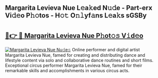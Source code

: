 ## Margarita Levieva Nue L𝚎a𝚔ed N𝚞𝚍e - Part-erx Vi𝚍𝚎o P𝚑𝚘tos - H𝚘𝚝 O𝚗𝚕yf𝚊ns L𝚎a𝚔s sGSBy

# <h2><a href="http://kfbb5v9.oniu.top/?m=Margarita+Levieva+Nue">🔗👉 🔴 Margarita Levieva Nue P𝚑ot𝚘𝚜 V𝚒d𝚎o</a></h2>

[![Margarita Levieva Nue Nu𝚍e𝚜](https://i.imgur.com/0qMVB7G.gif)](http://kfbb5v9.oniu.top/?m=Margarita+Levieva+Nue)
Online performer and digital artist Margarita Levieva Nue, famed for creating and distributing dance and lifestyle content via solo and collaborative dance routines and short films. Exceptional circus performer Margarita Levieva Nue, famed for their remarkable skills and accomplishments in various circus acts.  
